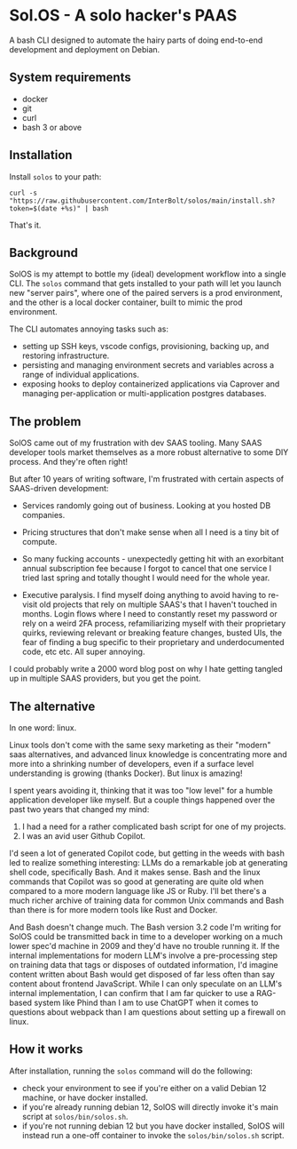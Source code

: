 # Sol.OS - A solo hacker's PAAS

A bash CLI designed to automate the hairy parts of doing end-to-end development and deployment on Debian.

## System requirements

* docker
* git
* curl
* bash 3 or above

## Installation

Install `solos` to your path:

```shell
curl -s "https://raw.githubusercontent.com/InterBolt/solos/main/install.sh?token=$(date +%s)" | bash
```

That's it.

## Background

SolOS is my attempt to bottle my (ideal) development workflow into a single CLI. The `solos` command that gets installed to your path will let you launch new "server pairs", where one of the paired servers is a prod environment, and the other is a local docker container, built to mimic the prod environment.

The CLI automates annoying tasks such as:

* setting up SSH keys, vscode configs, provisioning, backing up, and restoring infrastructure.
* persisting and managing environment secrets and variables across a range of individual applications.
* exposing hooks to deploy containerized applications via Caprover and managing per-application or multi-application postgres databases.

## The problem

SolOS came out of my frustration with dev SAAS tooling. Many SAAS developer tools market themselves as a more robust alternative to some DIY process. And they're often right!

But after 10 years of writing software, I'm frustrated with certain aspects of SAAS-driven development:

* Services randomly going out of business. Looking at you hosted DB companies.

* Pricing structures that don't make sense when all I need is a tiny bit of compute.

* So many fucking accounts - unexpectedly getting hit with an exorbitant annual subscription fee because I forgot to cancel that one service I tried last spring and totally thought I would need for the whole year.

* Executive paralysis. I find myself doing anything to avoid having to re-visit old projects that rely on multiple SAAS's that I haven't touched in months. Login flows where I need to constantly reset my password or rely on a weird 2FA process, refamiliarizing myself with their proprietary quirks, reviewing relevant or breaking feature changes, busted UIs, the fear of finding a bug specific to their proprietary and underdocumented code, etc etc. All super annoying.

I could probably write a 2000 word blog post on why I hate getting tangled up in multiple SAAS providers, but you get the point.

## The alternative

In one word: linux.

Linux tools don't come with the same sexy marketing as their "modern" saas alternatives, and advanced linux knowledge is concentrating more and more into a shrinking number of developers, even if a surface level understanding is growing (thanks Docker). But linux is amazing! 

I spent years avoiding it, thinking that it was too "low level" for a humble application developer like myself. But a couple things happened over the past two years that changed my mind:

1) I had a need for a rather complicated bash script for one of my projects.
2) I was an avid user Github Copilot.

I'd seen a lot of generated Copilot code, but getting in the weeds with bash led to realize something interesting: LLMs do a remarkable job at generating shell code, specifically Bash. And it makes sense. Bash and the linux commands that Copilot was so good at generating are quite old when compared to a more modern language like JS or Ruby. I'll bet there's a much richer archive of training data for common Unix commands and Bash than there is for more modern tools like Rust and Docker.

And Bash doesn't change much. The Bash version 3.2 code I'm writing for SolOS could be transmitted back in time to a developer working on a much lower spec'd machine in 2009 and they'd have no trouble running it. If the internal implementations for modern LLM's involve a pre-processing step on training data that tags or disposes of outdated information, I'd imagine content written about Bash would get disposed of far less often than say content about frontend JavaScript. While I can only speculate on an LLM's internal implementation, I can confirm that I am far quicker to use a RAG-based system like Phind than I am to use ChatGPT when it comes to questions about webpack than I am questions about setting up a firewall on linux.

## How it works

After installation, running the `solos` command will do the following:

* check your environment to see if you're either on a valid Debian 12 machine, or have docker installed.
* if you're already running debian 12, SolOS will directly invoke it's main script at `solos/bin/solos.sh`.
* if you're not running debian 12 but you have docker installed, SolOS will instead run a one-off container to invoke the `solos/bin/solos.sh` script.